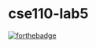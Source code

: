 # cse110-lab5

[![forthebadge](https://forthebadge.com/images/badges/built-with-swag.svg)](https://forthebadge.com)
